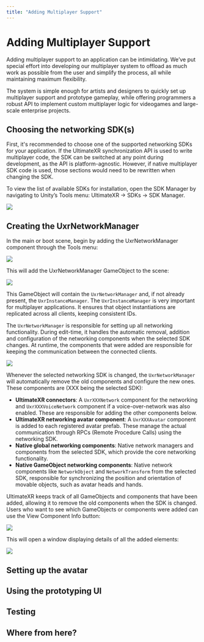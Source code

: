 ```yaml
---
title: "Adding Multiplayer Support"
---
```


# Adding Multiplayer Support

Adding multiplayer support to an application can be intimidating. We’ve put special effort into developing our multiplayer system to offload as much work as possible from the user and simplify the process, all while maintaining maximum flexibility.

The system is simple enough for artists and designers to quickly set up multiplayer support and prototype gameplay, while offering programmers a robust API to implement custom multiplayer logic for videogames and large-scale enterprise projects.

## Choosing the networking SDK(s)

First, it's recommended to choose one of the supported networking SDKs for your application. If the UltimateXR synchronization API is used to write multiplayer code, the SDK can be switched at any point during development, as the API is platform-agnostic. However, if native multiplayer SDK code is used, those sections would need to be rewritten when changing the SDK.

To view the list of available SDKs for installation, open the SDK Manager by navigating to Unity’s Tools menu: UltimateXR -> SDKs -> SDK Manager.

![](/docs/multiplayer/media/supported-platforms/SDKManager.png)

## Creating the UxrNetworkManager

In the main or boot scene, begin by adding the UxrNetworkManager component through the Tools menu:

![](/docs/multiplayer/media/adding-multiplayer-support/CreateUxrNetworkManager.png)

This will add the UxrNetworkManager GameObject to the scene:

![](/docs/multiplayer/media/adding-multiplayer-support/SceneAfter.png)

This GameObject will contain the `UxrNetworkManager` and, if not already present, the `UxrInstanceManager`. The `UxrInstanceManager` is very important for multiplayer applications. It ensures that object instantiations are replicated across all clients, keeping consistent IDs.

The `UxrNetworkManager` is responsible for setting up all networking functionality. During edit-time, it handles the automatic removal, addition and configuration of the networking components when the selected SDK changes. At runtime, the components that were added are responsible for keeping the communication between the connected clients.

![](/docs/multiplayer/media/adding-multiplayer-support/UxrNetworkManagerInspector01.png)

Whenever the selected networking SDK is changed, the `UxrNetworkManager` will automatically remove the old components and configure the new ones. These components are (XXX being the selected SDK):
- **UltimateXR connectors**: A `UxrXXXNetwork` component for the networking and `UxrXXXVoiceNetwork` component if a voice-over-network was also enabled. These are responsible for adding the other components below.
- **UltimateXR networking avatar component**: A `UxrXXXAvatar` component is added to each registered avatar prefab. These manage the actual communication through RPCs (Remote Procedure Calls) using the networking SDK.
- **Native global networking components**: Native network managers and components from the selected SDK, which provide the core networking functionality.
- **Native GameObject networking components**: Native network components like `NetworkObject` and `NetworkTransform` from the selected SDK, responsible for synchronizing the position and orientation of movable objects, such as avatar heads and hands.

UltimateXR keeps track of all GameObjects and components that have been added, allowing it to remove the old components when the SDK is changed. Users who want to see which GameObjects or components were added can use the View Component Info button:

![](/docs/multiplayer/media/adding-multiplayer-support/ViewGlobalComponentInfo.png)

This will open a window displaying details of all the added elements:

![](/docs/multiplayer/media/adding-multiplayer-support/ViewGlobalComponentInfoWindow.png)

## Setting up the avatar

## Using the prototyping UI

## Testing

## Where from here?


